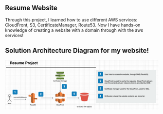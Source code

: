 ##  Resume Website 

Through this project, I learned how to use different AWS services: CloudFront, S3, CertificateManager, Route53. Now I have hands-on knowledge of creating a website with a domain through with the aws services! 


Solution Architecture Diagram for my website!
-------------------------------------------------------------------------------------------------------------------------------------------------------------------

![](Diagram.png)

